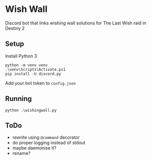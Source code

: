 # Wish Wall

Discord bot that links wishing wall solutions for The Last Wish raid in Destiny 2

## Setup

Install Python 3

```
python -m venv venv
.\venv\Scripts\Activate.ps1
pip install -U discord.py
```

Add your bot token to `config.json`

## Running

```
python .\wishingwall.py
```

## ToDo

* rewrite using `@command` decorator
* do proper logging instead of stdout
* maybe daemonise it?
* rename?

